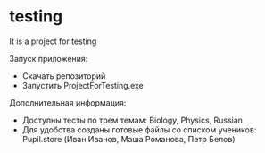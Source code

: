 # testing
It is a project for testing

Запуск приложения:
* Скачать репозиторий
* Запустить ProjectForTesting.exe

Дополнительная информация:
* Доступны тесты по трем темам: Biology, Physics, Russian
* Для удобства созданы готовые файлы со списком учеников: Pupil.store (Иван Иванов, Маша Романова, Петр Белов)
